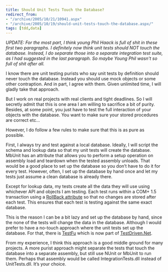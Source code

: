 ```yaml
---
title: Should Unit Tests Touch the Database?
redirect_from:
- "/archive/2005/10/21/10941.aspx"
- "/archive/2005/10/19/should-unit-tests-touch-the-database.aspx/"
tags: [tdd,data]
---
```


_UPDATE: For the most part, I think young Phil Haack is full of shit in these first two paragraphs. I definitely now think unit tests should NOT touch the database. Instead, I do separate those into a separate integration test suite, as I had suggested in the last paragraph. So maybe Young Phil wasn't so full of shit after all._

I know there are unit testing purists who say unit tests by definition should never touch the database. Instead you should use mock objects or some other contraption. And in part, I agree with them. Given unlimited time, I will gladly take that approach.

But I work on real projects with real clients and tight deadlines. So I will secretly admit that this is one area I am willing to sacrifice a bit of purity. Besides, at some point, you just have to test the full interaction of your objects with the database. You want to make sure your stored procedures are correct etc...

However, I do follow a few rules to make sure that this is as pure as possible.

First, I always try and test against a local database. Ideally, I will script the schema and lookup data so that my unit tests will create the database. MbUnit has an attribute that allows you to perform a setup operation on assembly load and teardown when the tested assembly unloads. That would be a good place to set up the database so you don’t have to do it for every test. However, often, I set up the database by hand once and let my tests just assume a clean database is already there.

Except for lookup data, my tests create all the data they will use using whichever API and objects I am testing. Each test runs within a COM+ 1.5 transaction using a [RollBack attribute](https://haacked.com/archive/2005/06/10/rollback-attribute-for-nunit-221-and-above.aspx/) so that no changes are stored after each test. This ensures that each test is testing against the same exact database.

This is the reason I can be a bit lazy and set up the database by hand, since the none of the tests will change the data in the database. Although I would prefer to have a no-touch approach where the unit tests set up the database. For that, there is
[TestFu](http://www.testdriven.com/modules/mylinks/visit.php?cid=4&lid=499&PHPSESSID=868711b3b596c3eeed313b5d7a2cbac7) which is now part of [TestDriven.Net](http://www.testdriven.com/).

From my experience, I think this approach is a good middle ground for many projects. A more purist approach might separate the tests that touch the database into a separate assembly, but still use NUnit or MbUnit to run them. Perhaps that assembly would be called
IntegrationTests.dll instead of UnitTests.dll. It’s your choice.
